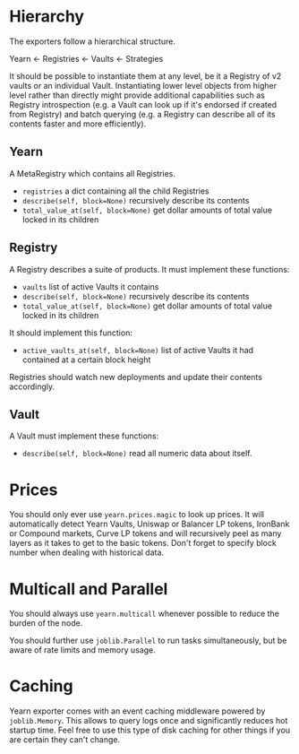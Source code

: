 # Hierarchy

The exporters follow a hierarchical structure.

Yearn ← Registries ← Vaults ← Strategies

It should be possible to instantiate them at any level, be it a Registry of v2 vaults or an individual Vault. Instantiating lower level objects from higher level rather than directly might provide additional capabilities such as Registry introspection (e.g. a Vault can look up if it's endorsed if created from Registry) and batch querying (e.g. a Registry can describe all of its contents faster and more efficiently).

## Yearn

A MetaRegistry which contains all Registries.

- `registries` a dict containing all the child Registries
- `describe(self, block=None)` recursively describe its contents
- `total_value_at(self, block=None)` get dollar amounts of total value locked in its children

## Registry

A Registry describes a suite of products. It must implement these functions:

- `vaults` list of active Vaults it contains
- `describe(self, block=None)` recursively describe its contents
- `total_value_at(self, block=None)` get dollar amounts of total value locked in its children

It should implement this function:

- `active_vaults_at(self, block=None)` list of active Vaults it had contained at a certain block height

Registries should watch new deployments and update their contents accordingly.

## Vault

A Vault must implement these functions:

- `describe(self, block=None)` read all numeric data about itself.

# Prices

You should only ever use `yearn.prices.magic` to look up prices. It will automatically detect Yearn Vaults, Uniswap or Balancer LP tokens, IronBank or Compound markets, Curve LP tokens and will recursively peel as many layers as it takes to get to the basic tokens. Don't forget to specify block number when dealing with historical data.

# Multicall and Parallel

You should always use `yearn.multicall` whenever possible to reduce the burden of the node.

You should further use `joblib.Parallel` to run tasks simultaneously, but be aware of rate limits and memory usage.

# Caching

Yearn exporter comes with an event caching middleware powered by `joblib.Memory`. This allows to query logs once and significantly reduces hot startup time. Feel free to use this type of disk caching for other things if you are certain they can't change.
